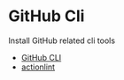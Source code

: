 GitHub Cli
==============================

Install GitHub related cli tools

* [GitHub CLI](https://github.com/cli/cli)
* [actionlint](https://github.com/rhysd/actionlint)
